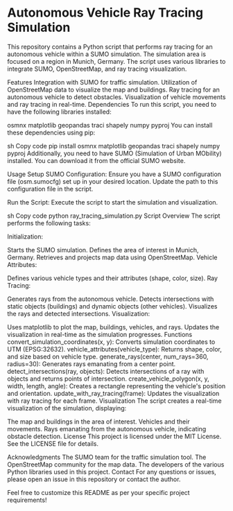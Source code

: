 # Autonomous Vehicle Ray Tracing Simulation
This repository contains a Python script that performs ray tracing for an autonomous vehicle within a SUMO simulation. The simulation area is focused on a region in Munich, Germany. The script uses various libraries to integrate SUMO, OpenStreetMap, and ray tracing visualization.

Features
Integration with SUMO for traffic simulation.
Utilization of OpenStreetMap data to visualize the map and buildings.
Ray tracing for an autonomous vehicle to detect obstacles.
Visualization of vehicle movements and ray tracing in real-time.
Dependencies
To run this script, you need to have the following libraries installed:

osmnx
matplotlib
geopandas
traci
shapely
numpy
pyproj
You can install these dependencies using pip:

sh
Copy code
pip install osmnx matplotlib geopandas traci shapely numpy pyproj
Additionally, you need to have SUMO (Simulation of Urban MObility) installed. You can download it from the official SUMO website.

Usage
Setup SUMO Configuration: Ensure you have a SUMO configuration file (osm.sumocfg) set up in your desired location. Update the path to this configuration file in the script.

Run the Script: Execute the script to start the simulation and visualization.

sh
Copy code
python ray_tracing_simulation.py
Script Overview
The script performs the following tasks:

Initialization:

Starts the SUMO simulation.
Defines the area of interest in Munich, Germany.
Retrieves and projects map data using OpenStreetMap.
Vehicle Attributes:

Defines various vehicle types and their attributes (shape, color, size).
Ray Tracing:

Generates rays from the autonomous vehicle.
Detects intersections with static objects (buildings) and dynamic objects (other vehicles).
Visualizes the rays and detected intersections.
Visualization:

Uses matplotlib to plot the map, buildings, vehicles, and rays.
Updates the visualization in real-time as the simulation progresses.
Functions
convert_simulation_coordinates(x, y): Converts simulation coordinates to UTM (EPSG:32632).
vehicle_attributes(vehicle_type): Returns shape, color, and size based on vehicle type.
generate_rays(center, num_rays=360, radius=30): Generates rays emanating from a center point.
detect_intersections(ray, objects): Detects intersections of a ray with objects and returns points of intersection.
create_vehicle_polygon(x, y, width, length, angle): Creates a rectangle representing the vehicle's position and orientation.
update_with_ray_tracing(frame): Updates the visualization with ray tracing for each frame.
Visualization
The script creates a real-time visualization of the simulation, displaying:

The map and buildings in the area of interest.
Vehicles and their movements.
Rays emanating from the autonomous vehicle, indicating obstacle detection.
License
This project is licensed under the MIT License. See the LICENSE file for details.

Acknowledgments
The SUMO team for the traffic simulation tool.
The OpenStreetMap community for the map data.
The developers of the various Python libraries used in this project.
Contact
For any questions or issues, please open an issue in this repository or contact the author.

Feel free to customize this README as per your specific project requirements!

